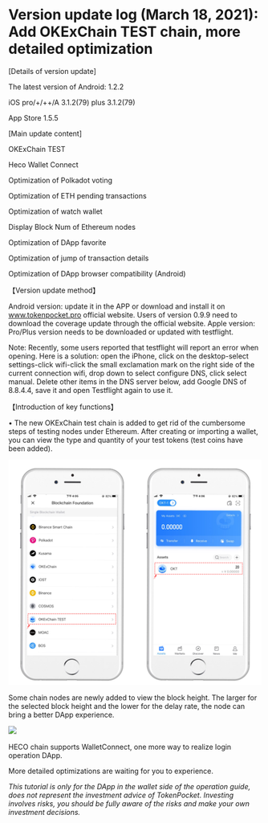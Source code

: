 # Version update log (March 18, 2021): Add OKExChain TEST chain, more detailed optimization

\[Details of version update]&#x20;

The latest version of Android: 1.2.2&#x20;

iOS pro/+/++/A 3.1.2(79) plus 3.1.2(79)&#x20;

App Store 1.5.5



\[Main update content]&#x20;

OKExChain TEST&#x20;

Heco Wallet Connect&#x20;

Optimization of Polkadot voting&#x20;

Optimization of ETH pending transactions&#x20;

Optimization of watch wallet &#x20;

Display Block Num of Ethereum nodes&#x20;

Optimization of DApp favorite&#x20;

Optimization of jump of transaction details&#x20;

Optimization of DApp browser compatibility (Android)



【Version update method】&#x20;

Android version: update it in the APP or download and install it on www.tokenpocket.pro official website. Users of version 0.9.9 need to download the coverage update through the official website. Apple version: Pro/Plus version needs to be downloaded or updated with testflight.

Note: Recently, some users reported that testflight will report an error when opening. Here is a solution: open the iPhone, click on the desktop-select settings-click wifi-click the small exclamation mark on the right side of the current connection wifi, drop down to select configure DNS, click select manual. Delete other items in the DNS server below, add Google DNS of 8.8.4.4, save it and open Testflight again to use it.

【Introduction of key functions】&#x20;

• The new OKExChain test chain is added to get rid of the cumbersome steps of testing nodes under Ethereum. After creating or importing a wallet, you can view the type and quantity of your test tokens (test coins have been added).

![](<../../.gitbook/assets/2 (18) (1).png>)



Some chain nodes are newly added to view the block height. The larger for the selected block height and the lower for the delay rate, the node can bring a better DApp experience.

![](https://tp-statics.tokenpocket.pro/dapp/tokenpocket-1616473732796.jpg)



HECO chain supports WalletConnect, one more way to realize login operation DApp.

More detailed optimizations are waiting for you to experience.



_This tutorial is only for the DApp in the wallet side of the operation guide, does not represent the investment advice of TokenPocket. Investing involves risks, you should be fully aware of the risks and make your own investment decisions._
